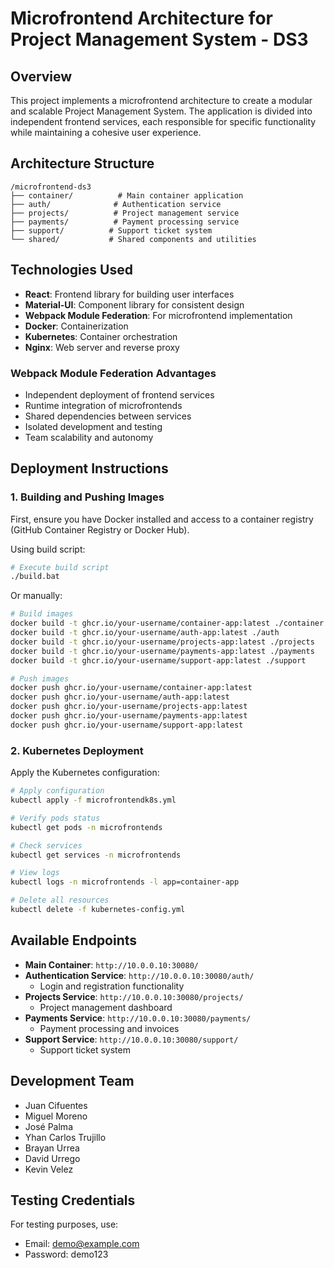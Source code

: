 # Microfrontend Architecture for Project Management System - DS3

## Overview
This project implements a microfrontend architecture to create a modular and scalable Project Management System. The application is divided into independent frontend services, each responsible for specific functionality while maintaining a cohesive user experience.

## Architecture Structure
```
/microfrontend-ds3
├── container/          # Main container application
├── auth/              # Authentication service
├── projects/          # Project management service
├── payments/          # Payment processing service
├── support/          # Support ticket system
└── shared/           # Shared components and utilities
```

## Technologies Used
- **React**: Frontend library for building user interfaces
- **Material-UI**: Component library for consistent design
- **Webpack Module Federation**: For microfrontend implementation
- **Docker**: Containerization
- **Kubernetes**: Container orchestration
- **Nginx**: Web server and reverse proxy

### Webpack Module Federation Advantages
- Independent deployment of frontend services
- Runtime integration of microfrontends
- Shared dependencies between services
- Isolated development and testing
- Team scalability and autonomy

## Deployment Instructions

### 1. Building and Pushing Images
First, ensure you have Docker installed and access to a container registry (GitHub Container Registry or Docker Hub).

Using build script:
```bash
# Execute build script
./build.bat
```

Or manually:
```bash
# Build images
docker build -t ghcr.io/your-username/container-app:latest ./container
docker build -t ghcr.io/your-username/auth-app:latest ./auth
docker build -t ghcr.io/your-username/projects-app:latest ./projects
docker build -t ghcr.io/your-username/payments-app:latest ./payments
docker build -t ghcr.io/your-username/support-app:latest ./support

# Push images
docker push ghcr.io/your-username/container-app:latest
docker push ghcr.io/your-username/auth-app:latest
docker push ghcr.io/your-username/projects-app:latest
docker push ghcr.io/your-username/payments-app:latest
docker push ghcr.io/your-username/support-app:latest
```

### 2. Kubernetes Deployment
Apply the Kubernetes configuration:
```bash
# Apply configuration
kubectl apply -f microfrontendk8s.yml

# Verify pods status
kubectl get pods -n microfrontends

# Check services
kubectl get services -n microfrontends

# View logs
kubectl logs -n microfrontends -l app=container-app

# Delete all resources
kubectl delete -f kubernetes-config.yml
```

## Available Endpoints
- **Main Container**: `http://10.0.0.10:30080/`
- **Authentication Service**: `http://10.0.0.10:30080/auth/`
  - Login and registration functionality
- **Projects Service**: `http://10.0.0.10:30080/projects/`
  - Project management dashboard
- **Payments Service**: `http://10.0.0.10:30080/payments/`
  - Payment processing and invoices
- **Support Service**: `http://10.0.0.10:30080/support/`
  - Support ticket system

## Development Team
- Juan Cifuentes
- Miguel Moreno
- José Palma
- Yhan Carlos Trujillo
- Brayan Urrea
- David Urrego
- Kevin Velez

## Testing Credentials
For testing purposes, use:
- Email: demo@example.com
- Password: demo123
